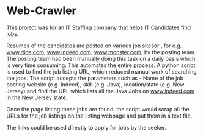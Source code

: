 # Web-Crawler
This project was for an IT Staffing company that helps IT Candidates find jobs. 

Resumes of the candidates are posted on various job sitesor , for e.g. www.dice.com, www.indeed.com, www.monster.com, by the posting team.
The posting team had been manually doing this task on a daily basis which is very time consuming. 
This automates the entire process. A python script is used to find the job listing URL, which reduced manual work of searching the jobs.
The script accepts the parameters such as - Name of the job posting website (e.g. Indeed), skill (e.g. Java), location/state (e.g. New Jersey) and find the URL which lists all the Java Jobs on www.indeed.com in the New Jersey state.   

Once the page listing these jobs are found, the script would scrap all the URLs for the job listings on the listing webpage and put them in a text file.

The links could be used directly to apply for jobs by the seeker.
